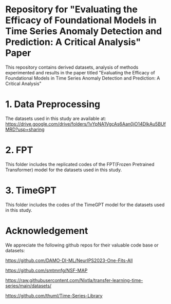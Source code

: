 # Repository for "Evaluating the Efficacy of Foundational Models in Time Series Anomaly Detection and Prediction: A Critical Analysis" Paper
This repository contains derived datasets, analysis of methods experimented and results in the paper titled "Evaluating the Efficacy of Foundational Models in Time Series Anomaly Detection and Prediction: A Critical Analysis"

# 1. Data Preprocessing #

The datasets used in this study are available at:
https://drive.google.com/drive/folders/1vYpNA1VgcAs6Aan0jO14DlkAu5BUfMRD?usp=sharing

# 2. FPT #

This folder includes the replicated codes of the FPT(Frozen Pretrained Transformer) model for the datasets used in this study. 

# 3. TimeGPT #

This folder includes the codes of the TimeGPT model for the datasets used in this study. 


# Acknowledgement #
We appreciate the following github repos for their valuable code base or datasets:

https://github.com/DAMO-DI-ML/NeurIPS2023-One-Fits-All

https://github.com/smtmnfg/NSF-MAP

https://raw.githubusercontent.com/Nixtla/transfer-learning-time-series/main/datasets/

https://github.com/thuml/Time-Series-Library

